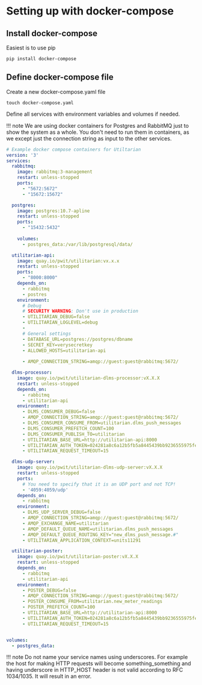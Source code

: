 # Setting up with docker-compose


## Install docker-compose

Easiest is to use pip

```
pip install docker-compose
```

## Define docker-compose file

Create a new docker-compose.yaml file

```
touch docker-compose.yaml
```

Define all services with environment variables and volumes if needed.

!!! note
    We are using docker containers for Postgres and RabbitMQ just to show the
    system as a whole. You don't need to run them in containers, as we except 
    just the connection string as input to the other services. 
    
    
```yaml
# Example docker compose containers for Utiltarian
version: '3'
services:
  rabbitmq:
    image: rabbitmq:3-management
    restart: unless-stopped
    ports:
      - "5672:5672"
      - "15672:15672"

  postgres:
    image: postgres:10.7-apline
    restart: unless-stopped
    ports:
      - "15432:5432"
    
    volumes:
      - postgres_data:/var/lib/postgresql/data/

  utilitarian-api:
    image: quay.io/pwit/utilitarian:vx.x.x
    restart: unless-stopped
    ports:
      - "8000:8000"
    depends_on:
      - rabbitmq
      - postres
    environment:
      # Debug
      # SECURITY WARNING: Don't use in production
      - UTILITARIAN_DEBUG=false
      - UTILITARIAN_LOGLEVEL=debug
      - 
      # General settings
      - DATABASE_URL=postgres://postgres/dbname
      - SECRET_KEY=verysecretkey  
      - ALLOWED_HOSTS=utilitarian-api
        
      - AMQP_CONNECTION_STRING=amqp://guest:guest@rabbitmq:5672/

  dlms-processor:
    image: quay.io/pwit/utilitarian-dlms-processor:vX.X.X
    restart: unless-stopped
    depends_on: 
      - rabbitmq
      - utilitarian-api
    environment:
      - DLMS_CONSUMER_DEBUG=false
      - AMQP_CONNECTION_STRING=amqp://guest:guest@rabbitmq:5672/
      - DLMS_CONSUMER_CONSUME_FROM=utilitarian.dlms_push_messages
      - DLMS_CONSUMER_PREFETCH_COUNT=100
      - DLMS_CONSUMER_PUBLISH_TO=utilitarian
      - UTILITARIAN_BASE_URL=http://utilitarian-api:8000
      - UTILITARIAN_AUTH_TOKEN=024281a8c6a12b5fb5a8445439bb9236555975fe
      - UTILITARIAN_REQUEST_TIMEOUT=15

  dlms-udp-server:
    image: quay.io/pwit/utilitarian-dlms-udp-server:vX.X.X
    restart: unless-stopped
    ports:
      # You need to specify that it is an UDP port and not TCP!
      - '4059:4059/udp'
    depends_on: 
      - rabbitmq
    environment:
      - DLMS_UDP_SERVER_DEBUG=false
      - AMQP_CONNECTION_STRING=amqp://guest:guest@rabbitmq:5672/
      - AMQP_EXCHANGE_NAME=utilitarian
      - AMQP_DEFAULT_QUEUE_NAME=utilitarian.dlms_push_messages
      - AMQP_DEFAULT_QUEUE_ROUTING_KEY="new_dlms_push_message.#"
      - UTILITARIAN_APPLICATION_CONTEXT=units11291

  utilitarian-poster:
    image: quay.io/pwit/utilitarian-poster:vX.X.X
    restart: unless-stopped
    depends_on: 
      - rabbitmq
      - utilitarian-api
    environment:
      - POSTER_DEBUG=false
      - AMQP_CONNECTION_STRING=amqp://guest:guest@rabbitmq:5672/
      - POSTER_CONSUME_FROM=utilitarian.new_meter_readings
      - POSTER_PREFETCH_COUNT=100
      - UTILITARIAN_BASE_URL=http://utilitarian-api:8000
      - UTILITARIAN_AUTH_TOKEN=024281a8c6a12b5fb5a8445439bb9236555975fe
      - UTILITARIAN_REQUEST_TIMEOUT=15


volumes:
  - postgres_data:

```

!!! note
    Do not name your service names using underscores. For example the host for 
    making HTTP requests will become something_something and having underscore 
    in HTTP_HOST header is not valid according to RFC 1034/1035. It will result 
    in an error. 